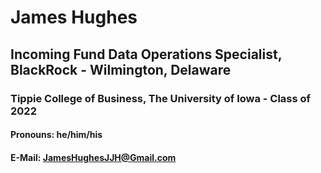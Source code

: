 # James Hughes
## Incoming Fund Data Operations Specialist, BlackRock - Wilmington, Delaware
### Tippie College of Business, The University of Iowa - Class of 2022
#### Pronouns: he/him/his
#### E-Mail: JamesHughesJJH@Gmail.com
